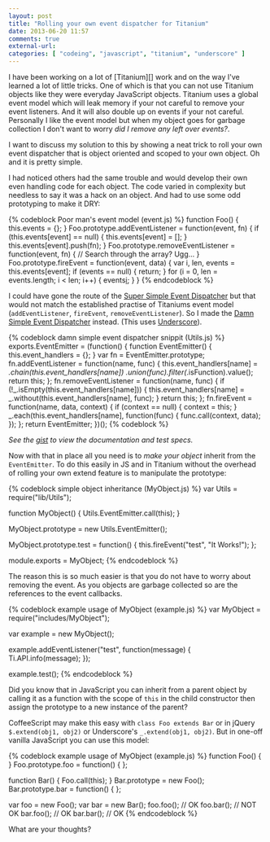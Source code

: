 ```yaml
---
layout: post
title: "Rolling your own event dispatcher for Titanium"
date: 2013-06-20 11:57
comments: true
external-url:
categories: [ "codeing", "javascript", "titanium", "underscore" ]
---
```

I have been working on a lot of [Titanium][] work and on the way I've learned a
lot of little tricks. One of which is that you can not use Titanium objects like
they were everyday JavaScript objects. Titanium uses a global event model which
will leak memory if your not careful to remove your event listeners. And it will
also double up on events if your not careful. Personally I like the event model
but when my object goes for garbage collection I don't want to worry _did I
remove any left over events?_.

I want to discuss my solution to this by showing a neat trick to roll your own
event dispatcher that is object oriented and scoped to your own object. Oh and
it is pretty simple.

<!-- more -->

I had noticed others had the same trouble and would develop their own even
handling code for each object. The code varied in complexity but needless to say
it was a hack on an object. And had to use some odd prototyping to make it DRY:

{% codeblock Poor man's event model (event.js) %}
function Foo() {
  this.events = {};
}
Foo.prototype.addEventListener = function(event, fn) {
  if (this.events[event] == null) { this.events[event] = []; }
  this.events[event].push(fn);
}
Foo.prototype.removeEventListener = function(event, fn) {
  // Search through the array? Ugg...
}
Foo.prototype.fireEvent = function(event, data) {
  var i, len, events = this.events[event];
  if (events == null) { return; }
  for (i = 0, len = events.length; i < len; i++) {
    events[i](data);
  }
}
{% endcodeblock %}

I could have gone the route of the [Super Simple Event Dispatcher][1] but that
would not match the established practise of Titaniums event model
(`addEventListener`, `fireEvent`, `removeEventListener`). So I made the
[Damn Simple Event Dispatcher][2] instead. (This uses [Underscore][]).

[1]: https://gist.github.com/sukima/4683467
[2]: https://gist.github.com/sukima/5623141
[Underscore]: http://underscorejs.org/

{% codeblock damn simple event dispatcher snippit (Utils.js) %}
exports.EventEmitter = (function() {
  function EventEmitter() {
    this.event_handlers = {};
  }
  var fn = EventEmitter.prototype;
  fn.addEventListener = function(name, func) {
    this.event_handlers[name] = _.chain(this.event_handlers[name])
      .union(func).filter(_.isFunction).value();
    return this;
  };
  fn.removeEventListener = function(name, func) {
    if (!_.isEmpty(this.event_handlers[name])) {
      this.event_handlers[name] = _.without(this.event_handlers[name], func);
    }
    return this;
  };
  fn.fireEvent = function(name, data, context) {
    if (context == null) { context = this; }
    _.each(this.event_handlers[name], function(func) { func.call(context, data); });
  };
  return EventEmitter;
})();
{% codeblock %}

_See the [gist][2] to view the documentation and test specs._

Now with that in place all you need is to _make your object_ inherit from the
`EventEmitter`. To do this easily in JS and in Titanium without the overhead of
rolling your own extend feature is to manipulate the prototype:

{% codeblock simple object inheritance (MyObject.js) %}
var Utils = require("lib/Utils");

function MyObject() {
  Utils.EventEmitter.call(this);
}

MyObject.prototype = new Utils.EventEmitter();

MyObject.prototype.test = function() {
  this.fireEvent("test", "It Works!");
};

module.exports = MyObject;
{% endcodeblock %}

The reason this is so much easier is that you do not have to worry about
removing the event. As you objects are garbage collected so are the references
to the event callbacks.

{% codeblock example usage of MyObject (example.js) %}
var MyObject = require("includes/MyObject");

var example = new MyObject();

example.addEventListener("test", function(message) {
  Ti.API.info(message);
});

example.test();
{% endcodeblock %}

Did you know that in JavaScript you can inherit from a parent object by calling
it as a function with the scope of `this` in the child constructor then assign
the prototype to a new instance of the parent?

CoffeeScript may make this easy with `class Foo extends Bar` or in jQuery
`$.extend(obj1, obj2)` or Underscore's `_.extend(obj1, obj2)`. But in one-off
vanilla JavaScript you can use this model:

{% codeblock example usage of MyObject (example.js) %}
function Foo() { }
Foo.prototype.foo = function() { };

function Bar() {
  Foo.call(this);
}
Bar.prototype = new Foo();
Bar.prototype.bar = function() { };

var foo = new Foo();
var bar = new Bar();
foo.foo(); // OK
foo.bar(); // NOT OK
bar.foo(); // OK
bar.bar(); // OK
{% endcodeblock %}

What are your thoughts?
